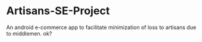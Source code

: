 # Artisans-SE-Project
An android e-commerce app to facilitate minimization of loss to artisans due to middlemen. ok?
